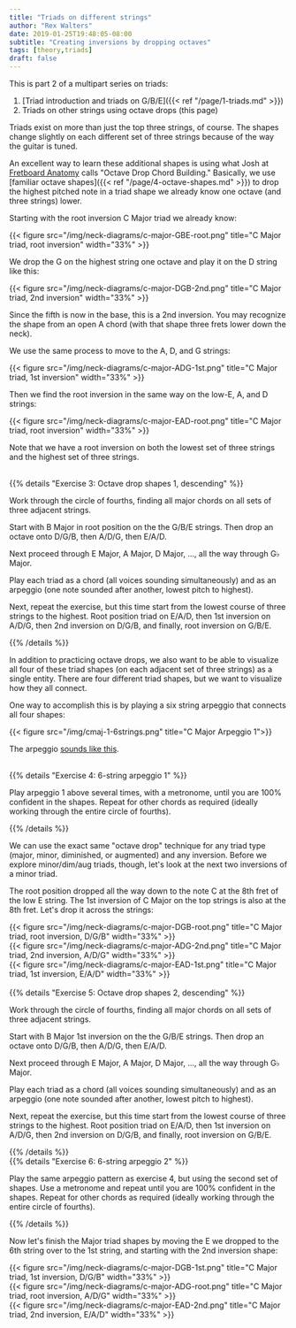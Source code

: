 ```yaml
---
title: "Triads on different strings"
author: "Rex Walters"
date: 2019-01-25T19:48:05-08:00
subtitle: "Creating inversions by dropping octaves"
tags: [theory,triads]
draft: false
---
```


This is part 2 of a multipart series on triads:

1. [Triad introduction and triads on G/B/E]({{< ref "/page/1-triads.md" >}})
2. Triads on other strings using octave drops (this page)

Triads exist on more than just the top three strings, of course. The shapes change slightly on each different set of three strings because of the way the guitar is tuned.

An excellent way to learn these additional shapes is using what Josh at [Fretboard Anatomy](https://fretboard-anatomy.com) calls "Octave Drop Chord Building." Basically, we use [familiar octave shapes]({{< ref "/page/4-octave-shapes.md" >}}) to drop the highest pitched note in a triad shape we already know one octave (and three strings) lower.

Starting with the root inversion C Major triad we already know:

<div class="text-center">
{{< figure src="/img/neck-diagrams/c-major-GBE-root.png" title="C Major triad, root inversion" width="33%" >}}
</div>

We drop the G on the highest string one octave and play it on the D string like this:

<div class="text-center">
{{< figure src="/img/neck-diagrams/c-major-DGB-2nd.png" title="C Major triad, 2nd inversion" width="33%" >}}
</div>

Since the fifth is now in the base, this is a 2nd inversion. You may recognize the shape from an open A chord (with that shape three frets lower down the neck).

We use the same process to move to the A, D, and G strings:

<div class="text-center">
{{< figure src="/img/neck-diagrams/c-major-ADG-1st.png" title="C Major triad, 1st inversion" width="33%" >}}
</div>

Then we find the root inversion in the same way on the low-E, A, and D strings:

<div class="text-center">
{{< figure src="/img/neck-diagrams/c-major-EAD-root.png" title="C Major triad, root inversion" width="33%" >}}
</div>

Note that we have a root inversion on both the lowest set of three strings and the highest set of three strings.

<br/>
{{% details "Exercise 3: Octave drop shapes 1, descending" %}}
<div class="bg-info">
  <p>
    Work through the circle of fourths, finding all major chords on all sets of three adjacent strings.
  </p>
  <p>
    Start with B Major in root position on the the G/B/E strings. Then drop an octave onto D/G/B, then A/D/G, then E/A/D.
  </p>
  <p>
    Next proceed through E Major, A Major, D Major, ..., all the way through G&flat; Major.
  </p>
  <p>
    Play each triad as a chord (all voices sounding simultaneously) and as an arpeggio (one note sounded after another, lowest pitch to highest).
  </p>
  <p>
    Next, repeat the exercise, but this time start from the lowest course of three strings to the highest. Root position triad on E/A/D, then 1st inversion on A/D/G, then 2nd inversion on D/G/B, and finally, root inversion on G/B/E.
  </p>
</div>
{{% /details %}}

In addition to practicing octave drops, we also want to be able to visualize all four of these triad shapes (on each adjacent set of three strings) as a single entity. There are four different triad shapes, but we want to visualize how they all connect.

One way to accomplish this is by playing a six string arpeggio that connects all four shapes:

<div class="text-center">
{{< figure src="/img/cmaj-1-6strings.png" title="C Major Arpeggio 1">}}
</div>

The arpeggio [sounds like this](/audio/cmaj-1-6strings.mp3).

<br/>
{{% details "Exercise 4: 6-string arpeggio 1" %}}
<div class="bg-info">
  <p>
    Play arpeggio 1 above several times, with a metronome, until you are 100% confident in the shapes. Repeat for other chords as required (ideally working through the entire circle of fourths).
  </p>
</div>
{{% /details %}}

We can use the exact same "octave drop" technique for any triad type (major, minor, diminished, or augmented) and any inversion. Before we explore minor/dim/aug triads, though, let's look at the next two inversions of a minor triad.

The root position dropped all the way down to the note C at the 8th fret of the low E string. The 1st inversion of C Major on the top strings is also at the 8th fret. Let's drop it across the strings:

<div class="text-center">
{{< figure src="/img/neck-diagrams/c-major-DGB-root.png" title="C Major triad, root inversion, D/G/B" width="33%" >}}
</div>


<div class="text-center">
{{< figure src="/img/neck-diagrams/c-major-ADG-2nd.png" title="C Major triad, 2nd inversion, A/D/G" width="33%" >}}
</div>

<div class="text-center">
{{< figure src="/img/neck-diagrams/c-major-EAD-1st.png" title="C Major triad, 1st inversion, E/A/D" width="33%" >}}
</div>

<br/>
{{% details "Exercise 5: Octave drop shapes 2, descending" %}}
<div class="bg-info">
  <p>
    Work through the circle of fourths, finding all major chords on all sets of three adjacent strings.
  </p>
  <p>
    Start with B Major 1st inversion on the the G/B/E strings. Then drop an octave onto D/G/B, then A/D/G, then E/A/D.
  </p>
  <p>
    Next proceed through E Major, A Major, D Major, ..., all the way through G&flat; Major.
  </p>
  <p>
    Play each triad as a chord (all voices sounding simultaneously) and as an arpeggio (one note sounded after another, lowest pitch to highest).
  </p>
  <p>
    Next, repeat the exercise, but this time start from the lowest course of three strings to the highest. Root position triad on E/A/D, then 1st inversion on A/D/G, then 2nd inversion on D/G/B, and finally, root inversion on G/B/E.
  </p>
</div>
{{% /details %}}

<br/>
{{% details "Exercise 6: 6-string arpeggio 2" %}}
<div class="bg-info">
  <p>
    Play the same arpeggio pattern as exercise 4, but using the second set of shapes. Use a metronome and repeat until you are 100% confident in the shapes. Repeat for other chords as required (ideally working through the entire circle of fourths).
  </p>
</div>
{{% /details %}}

Now let's finish the Major triad shapes by moving the E we dropped to the 6th string over to the 1st string, and starting with the 2nd inversion shape:

<div class="text-center">
{{< figure src="/img/neck-diagrams/c-major-DGB-1st.png" title="C Major triad, 1st inversion, D/G/B" width="33%" >}}
</div>

<div class="text-center">
{{< figure src="/img/neck-diagrams/c-major-ADG-root.png" title="C Major triad, root inversion, A/D/G" width="33%" >}}
</div>

<div class="text-center">
{{< figure src="/img/neck-diagrams/c-major-EAD-2nd.png" title="C Major triad, 2nd inversion, E/A/D" width="33%" >}}
</div>
